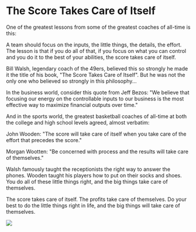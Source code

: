 # The Score Takes Care of Itself

One of the greatest lessons from some of the greatest coaches of all-time is this:

A team should focus on the inputs, the little things, the details, the effort. The lesson is that if you do all of that, if you focus on what you can control and you do it to the best of your abilities, the score takes care of itself.

Bill Walsh, legendary coach of the 49ers, believed this so strongly he made it the title of his book, "The Score Takes Care of Itself". But he was not the only one who believed so strongly in this philosophy...

In the business world, consider this quote from Jeff Bezos: "We believe that focusing our energy on the controllable inputs to our business is the most effective way to maximize financial outputs over time."

And in the sports world, the greatest basketball coaches of all-time at both the college and high school levels agreed, almost verbatim:

John Wooden: "The score will take care of itself when you take care of the effort that precedes the score."

Morgan Wootten: "Be concerned with process and the results will take care of themselves."

Walsh famously taught the receptionists the right way to answer the phones. Wooden taught his players how to put on their socks and shoes. You do all of these little things right, and the big things take care of themselves. 

The score takes care of itself. The profits take care of themselves. Do your best to do the little things right in life, and the big things will take care of themselves.

[![](https://substackcdn.com/image/fetch/w_1456,c_limit,f_auto,q_auto:good,fl_progressive:steep/https%3A%2F%2Fsubstack-post-media.s3.amazonaws.com%2Fpublic%2Fimages%2F3e03baed-7fec-46f1-8c4a-31d61418ff78_652x1000.jpeg)](https://substackcdn.com/image/fetch/f_auto,q_auto:good,fl_progressive:steep/https%3A%2F%2Fsubstack-post-media.s3.amazonaws.com%2Fpublic%2Fimages%2F3e03baed-7fec-46f1-8c4a-31d61418ff78_652x1000.jpeg)
